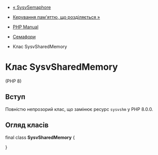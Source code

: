 - [« SysvSemaphore](class.sysvsemaphore.md)
- [Керування пам'яттю, що розділяється »](book.shmop.md)

- [PHP Manual](index.md)
- [Семафори](book.sem.md)
- Клас SysvSharedMemory

# Клас SysvSharedMemory

(PHP 8)

## Вступ

Повністю непрозорий клас, що замінює ресурс `sysvshm` у PHP 8.0.0.

## Огляд класів

final class **SysvSharedMemory** {

}

